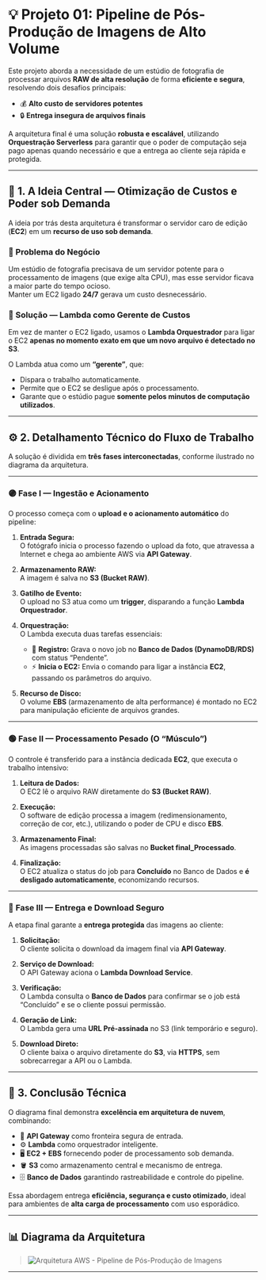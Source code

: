 # 💡 Projeto 01: Pipeline de Pós-Produção de Imagens de Alto Volume

Este projeto aborda a necessidade de um estúdio de fotografia de processar arquivos **RAW de alta resolução** de forma **eficiente e segura**, resolvendo dois desafios principais:  
- 💰 **Alto custo de servidores potentes**  
- 🔒 **Entrega insegura de arquivos finais**

A arquitetura final é uma solução **robusta e escalável**, utilizando **Orquestração Serverless** para garantir que o poder de computação seja pago apenas quando necessário e que a entrega ao cliente seja rápida e protegida.

---

## 🚀 1. A Ideia Central — Otimização de Custos e Poder sob Demanda

A ideia por trás desta arquitetura é transformar o servidor caro de edição (**EC2**) em um **recurso de uso sob demanda**.

### 🧩 Problema do Negócio
Um estúdio de fotografia precisava de um servidor potente para o processamento de imagens (que exige alta CPU), mas esse servidor ficava a maior parte do tempo ocioso.  
Manter um EC2 ligado **24/7** gerava um custo desnecessário.

### 🧠 Solução — Lambda como Gerente de Custos
Em vez de manter o EC2 ligado, usamos o **Lambda Orquestrador** para ligar o EC2 **apenas no momento exato em que um novo arquivo é detectado no S3**.  

O Lambda atua como um **“gerente”**, que:
- Dispara o trabalho automaticamente.
- Permite que o EC2 se desligue após o processamento.
- Garante que o estúdio pague **somente pelos minutos de computação utilizados**.

---

## ⚙️ 2. Detalhamento Técnico do Fluxo de Trabalho

A solução é dividida em **três fases interconectadas**, conforme ilustrado no diagrama da arquitetura.

---

### 🟣 **Fase I — Ingestão e Acionamento**
O processo começa com o **upload e o acionamento automático** do pipeline:

1. **Entrada Segura:**  
   O fotógrafo inicia o processo fazendo o upload da foto, que atravessa a Internet e chega ao ambiente AWS via **API Gateway**.

2. **Armazenamento RAW:**  
   A imagem é salva no **S3 (Bucket RAW)**.

3. **Gatilho de Evento:**  
   O upload no S3 atua como um **trigger**, disparando a função **Lambda Orquestrador**.

4. **Orquestração:**  
   O Lambda executa duas tarefas essenciais:
   - 🧾 **Registro:** Grava o novo job no **Banco de Dados (DynamoDB/RDS)** com status “Pendente”.  
   - ⚡ **Inicia o EC2:** Envia o comando para ligar a instância **EC2**, passando os parâmetros do arquivo.

5. **Recurso de Disco:**  
   O volume **EBS** (armazenamento de alta performance) é montado no EC2 para manipulação eficiente de arquivos grandes.

---

### 🟢 **Fase II — Processamento Pesado (O “Músculo”)**
O controle é transferido para a instância dedicada **EC2**, que executa o trabalho intensivo:

1. **Leitura de Dados:**  
   O EC2 lê o arquivo RAW diretamente do **S3 (Bucket RAW)**.

2. **Execução:**  
   O software de edição processa a imagem (redimensionamento, correção de cor, etc.), utilizando o poder de CPU e disco **EBS**.

3. **Armazenamento Final:**  
   As imagens processadas são salvas no **Bucket final_Processado**.

4. **Finalização:**  
   O EC2 atualiza o status do job para **Concluído** no Banco de Dados e **é desligado automaticamente**, economizando recursos.

---

### 🔵 **Fase III — Entrega e Download Seguro**
A etapa final garante a **entrega protegida** das imagens ao cliente:

1. **Solicitação:**  
   O cliente solicita o download da imagem final via **API Gateway**.

2. **Serviço de Download:**  
   O API Gateway aciona o **Lambda Download Service**.

3. **Verificação:**  
   O Lambda consulta o **Banco de Dados** para confirmar se o job está “Concluído” e se o cliente possui permissão.

4. **Geração de Link:**  
   O Lambda gera uma **URL Pré-assinada** no S3 (link temporário e seguro).

5. **Download Direto:**  
   O cliente baixa o arquivo diretamente do **S3**, via **HTTPS**, sem sobrecarregar a API ou o Lambda.

---

## 🧾 3. Conclusão Técnica

O diagrama final demonstra **excelência em arquitetura de nuvem**, combinando:
- 🔐 **API Gateway** como fronteira segura de entrada.  
- ⚙️ **Lambda** como orquestrador inteligente.  
- 🖥️ **EC2 + EBS** fornecendo poder de processamento sob demanda.  
- 🪣 **S3** como armazenamento central e mecanismo de entrega.  
- 🗄️ **Banco de Dados** garantindo rastreabilidade e controle do pipeline.  

Essa abordagem entrega **eficiência, segurança e custo otimizado**, ideal para ambientes de **alta carga de processamento** com uso esporádico.

---

## 📊 Diagrama da Arquitetura

> ![Arquitetura AWS - Pipeline de Pós-Produção de Imagens](./nome-do-arquivo-diagrama.png)

---


